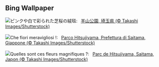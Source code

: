 ## Bing Wallpaper
![](https://www.bing.com/th?id=OHR.PhloxSubulata_JA-JP9122752498_UHD.jpg&w=1000)ピンクや白で彩られた芝桜の絨毯:&nbsp;&ensp;[羊山公園, 埼玉県 (© Takashi Images/Shutterstock)](https://www.bing.com/th?id=OHR.PhloxSubulata_JA-JP9122752498_UHD.jpg)
<br><br/>
![](https://www.bing.com/th?id=OHR.PhloxSubulata_IT-IT2380570126_UHD.jpg&w=1000)Che fiori meravigliosi !:&nbsp;&ensp;[Parco Hitsujiyama, Prefettura di Saitama, Giappone (© Takashi Images/Shutterstock)](https://www.bing.com/th?id=OHR.PhloxSubulata_IT-IT2380570126_UHD.jpg)
<br><br/>
![](https://www.bing.com/th?id=OHR.PhloxSubulata_FR-FR5943147145_UHD.jpg&w=1000)Quelles sont ces fleurs magnifiques ?:&nbsp;&ensp;[Parc de Hitsujiyama, Saitama, Japon (© Takashi Images/Shutterstock)](https://www.bing.com/th?id=OHR.PhloxSubulata_FR-FR5943147145_UHD.jpg)
<br><br/>
